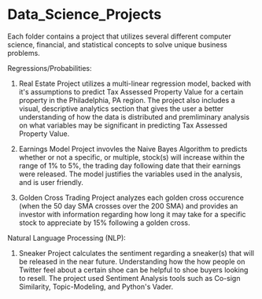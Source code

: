 # Data_Science_Projects
Each folder contains a project that utilizes several different computer science,  financial, and statistical concepts to solve unique business problems. 

Regressions/Probabilities:

1. Real Estate Project utilizes a multi-linear regression model, backed with it's assumptions to predict Tax Assessed Property Value for a certain property in the Philadelphia, PA region. The project also includes a visual, descriptive analytics section that gives the user a better understanding of how the data is distributed and premliminary analysis on what variables may be significant in predicting Tax Assessed Property Value.

2. Earnings Model Project invovles the Naive Bayes Algorithm to predicts whether or not a specific, or multiple, stock(s) will increase within the range of 1% to 5%, the trading day following date that their earnings were released. The model justifies the variables used in the analysis, and is user friendly.

3. Golden Cross Trading Project analyzes each golden cross occurence (when the 50 day SMA crosses over the 200 SMA) and provides an investor with information regarding how long it may take for a specific stock to appreciate by 15% following a golden cross.

Natural Language Processing (NLP):

1. Sneaker Project calculates the sentiment regarding a sneaker(s) that will be released in the near future. Understanding how the how people on Twitter feel about a certain shoe can be helpful to shoe buyers looking to resell. The project used Sentiment Analysis tools such as Co-sign Similarity, Topic-Modeling, and Python's Vader. 
